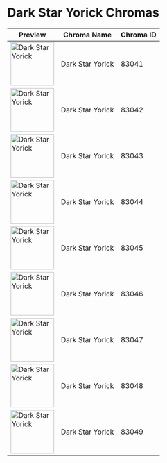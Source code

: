 # Dark Star Yorick Chromas

| Preview | Chroma Name | Chroma ID |
|---|---|---|
| <img src='https://raw.communitydragon.org/latest/plugins/rcp-be-lol-game-data/global/default/v1/champion-chroma-images/83/83041.png' alt='Dark Star Yorick' width='100'> | Dark Star Yorick | 83041 |
| <img src='https://raw.communitydragon.org/latest/plugins/rcp-be-lol-game-data/global/default/v1/champion-chroma-images/83/83042.png' alt='Dark Star Yorick' width='100'> | Dark Star Yorick | 83042 |
| <img src='https://raw.communitydragon.org/latest/plugins/rcp-be-lol-game-data/global/default/v1/champion-chroma-images/83/83043.png' alt='Dark Star Yorick' width='100'> | Dark Star Yorick | 83043 |
| <img src='https://raw.communitydragon.org/latest/plugins/rcp-be-lol-game-data/global/default/v1/champion-chroma-images/83/83044.png' alt='Dark Star Yorick' width='100'> | Dark Star Yorick | 83044 |
| <img src='https://raw.communitydragon.org/latest/plugins/rcp-be-lol-game-data/global/default/v1/champion-chroma-images/83/83045.png' alt='Dark Star Yorick' width='100'> | Dark Star Yorick | 83045 |
| <img src='https://raw.communitydragon.org/latest/plugins/rcp-be-lol-game-data/global/default/v1/champion-chroma-images/83/83046.png' alt='Dark Star Yorick' width='100'> | Dark Star Yorick | 83046 |
| <img src='https://raw.communitydragon.org/latest/plugins/rcp-be-lol-game-data/global/default/v1/champion-chroma-images/83/83047.png' alt='Dark Star Yorick' width='100'> | Dark Star Yorick | 83047 |
| <img src='https://raw.communitydragon.org/latest/plugins/rcp-be-lol-game-data/global/default/v1/champion-chroma-images/83/83048.png' alt='Dark Star Yorick' width='100'> | Dark Star Yorick | 83048 |
| <img src='https://raw.communitydragon.org/latest/plugins/rcp-be-lol-game-data/global/default/v1/champion-chroma-images/83/83049.png' alt='Dark Star Yorick' width='100'> | Dark Star Yorick | 83049 |

